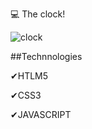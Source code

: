 💻 The clock!

![clock](https://user-images.githubusercontent.com/46681477/137209284-f2dc47bd-48cb-4203-9151-12ec70fa07a0.png)

##Technnologies

✔HTLM5

✔CSS3

✔JAVASCRIPT
